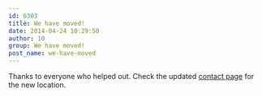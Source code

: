 ```yaml
---
id: 6303
title: We have moved!
date: 2014-04-24 10:29:50
author: 10
group: We have moved!
post_name: we-have-moved
---
```


Thanks to everyone who helped out. Check the updated [contact page](http://xinchejian.com/contact-us/ "Contact Us | 联系我们") for the new location.